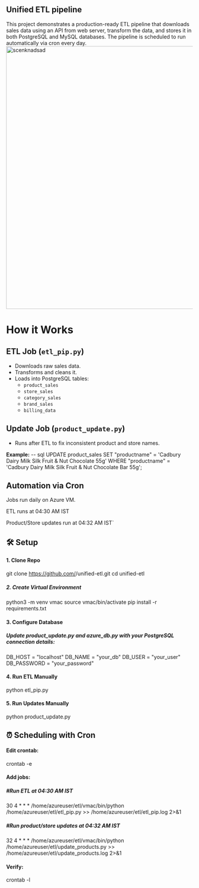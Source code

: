 ## Unified ETL pipeline

This project demonstrates a production-ready ETL pipeline that downloads sales data using an API from web server, transform the data, and stores it in both PostgreSQL and MySQL databases. The pipeline is scheduled to run automatically via cron every day.
<img width="1074" height="709" alt="scenknadsad" src="https://github.com/user-attachments/assets/669f2961-475e-42f7-8946-8e75870cf1b1" />

# How it Works

## ETL Job (`etl_pip.py`)

- Downloads raw sales data.  
- Transforms and cleans it.  
- Loads into PostgreSQL tables:  
  - `product_sales` 
  - `store_sales`
  - `category_sales`
  - `brand_sales`
  - `billing_data`

## Update Job (`product_update.py`)

- Runs after ETL to fix inconsistent product and store names.  

**Example:**
-- sql
UPDATE product_sales
SET "productname" = 'Cadbury Dairy Milk Silk Fruit & Nut Chocolate 55g'
WHERE "productname" = 'Cadbury Dairy Milk Silk Fruit & Nut Chocolate Bar 55g';

## Automation via Cron

Jobs run daily on Azure VM.

ETL runs at 04:30 AM IST

Product/Store updates run at 04:32 AM IST`

## 🛠️ Setup

#### 1. Clone Repo
git clone https://github.com/<your-username>/unified-etl.git
cd unified-etl

##### 2. Create Virtual Environment
python3 -m venv vmac
source vmac/bin/activate
pip install -r requirements.txt

#### 3. Configure Database

##### Update product_update.py and azure_db.py with your PostgreSQL connection details:

DB_HOST = "localhost"
DB_NAME = "your_db"
DB_USER = "your_user"
DB_PASSWORD = "your_password"

#### 4. Run ETL Manually
python etl_pip.py

#### 5. Run Updates Manually
python product_update.py

## ⏰ Scheduling with Cron

#### Edit crontab:

crontab -e


#### Add jobs:

##### #Run ETL at 04:30 AM IST
30 4 * * * /home/azureuser/etl/vmac/bin/python /home/azureuser/etl/etl_pip.py >> /home/azureuser/etl/etl_pip.log 2>&1

##### #Run product/store updates at 04:32 AM IST
32 4 * * * /home/azureuser/etl/vmac/bin/python /home/azureuser/etl/update_products.py >> /home/azureuser/etl/update_products.log 2>&1


#### Verify:

crontab -l

